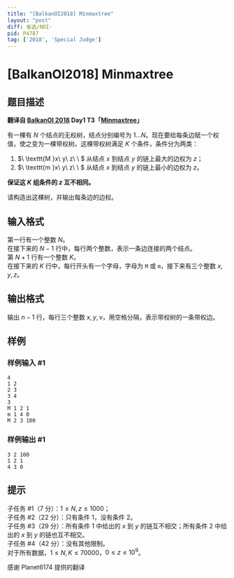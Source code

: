 ```yaml
---
title: "[BalkanOI2018] Minmaxtree"
layout: "post"
diff: 省选/NOI-
pid: P4787
tag: ['2018', 'Special Judge']
---
```

# [BalkanOI2018] Minmaxtree
## 题目描述

**翻译自 [BalkanOI 2018](http://boi2018.ro) Day1 T3「[Minmaxtree](http://boi2018.ro/assets/Tasks/BOI/Day_1/minmaxtree/minmaxtree_en.pdf)」**

有一棵有 $N$ 个结点的无权树，结点分别编号为 $1\dots N$。现在要给每条边赋一个权值，使之变为一棵带权树。这棵带权树满足 $K$ 个条件，条件分为两类： 
1. $\ \texttt{M }x\ y\ z\ \ $ 从结点 $x$ 到结点 $y$ 的链上最大的边权为 $z$；
2. $\ \texttt{m }x\ y\ z\ \ $ 从结点 $x$ 到结点 $y$ 的链上最小的边权为 $z$。

**保证这 $K$ 组条件的 $z$ 互不相同。**

请构造出这棵树，并输出每条边的边权。
## 输入格式

第一行有一个整数 $N$。  
在接下来的 $N-1$ 行中，每行两个整数，表示一条边连接的两个结点。  
第 $N+1$ 行有一个整数 $K$。  
在接下来的 $K$ 行中，每行开头有一个字母，字母为 $\texttt{M}$ 或 $\texttt{m}$，接下来有三个整数 $x, y, z$。
## 输出格式

输出 $n-1$ 行，每行三个整数 $x, y, v$，用空格分隔，表示带权树的一条带权边。
## 样例

### 样例输入 #1
```
4
1 2
2 3
3 4
3
M 1 2 1
m 1 4 0
M 2 3 100
```
### 样例输出 #1
```
3 2 100
1 2 1
4 3 0
```
## 提示

子任务 #1（7 分）：$1 ≤ N, z ≤ 1000$；  
子任务 #2（22 分）：只有条件 1，没有条件 2。  
子任务 #3（29 分）：所有条件 1 中给出的 $x$ 到 $y$ 的链互不相交；所有条件 2 中给出的 $x$ 到 $y$ 的链也互不相交。  
子任务 #4（42 分）：没有其他限制。  
对于所有数据，$1 ≤ N, K ≤ 70000$，$0 ≤ z ≤ 10^9$。



感谢 Planet6174 提供的翻译
